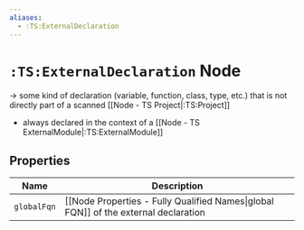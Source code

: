 ```yaml
---
aliases:
  - :TS:ExternalDeclaration
---
```

# `:TS:ExternalDeclaration` Node

-> some kind of declaration (variable, function, class, type, etc.) that is not directly part of a scanned [[Node - TS Project|:TS:Project]]
- always declared in the context of a [[Node - TS ExternalModule|:TS:ExternalModule]]

## Properties

| Name        | Description                                                                         |
| ----------- | ----------------------------------------------------------------------------------- |
| `globalFqn` | [[Node Properties - Fully Qualified Names\|global FQN]] of the external declaration |
